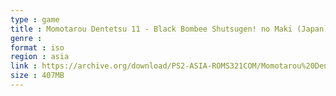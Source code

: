 ```yaml
---
type : game
title : Momotarou Dentetsu 11 - Black Bombee Shutsugen! no Maki (Japan)
genre : 
format : iso
region : asia
link : https://archive.org/download/PS2-ASIA-ROMS321COM/Momotarou%20Dentetsu%2011%20-%20Black%20Bombee%20Shutsugen%21%20no%20Maki%20%28Japan%29.7z
size : 407MB
---
```

